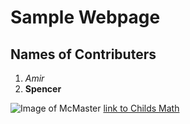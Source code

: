 # Sample Webpage
## Names of Contributers 
1. *Amir*
2. **Spencer**







![Image of McMaster](https://s-ec.bstatic.com/images/hotel/max1024x768/896/89669587.jpg)
[link to Childs Math](https://www.math.mcmaster.ca/index.php/news/65-/professor/266-childs-aaron.html)

